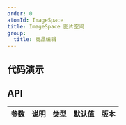 ```yaml
---
order: 0
atomId: ImageSpace
title: ImageSpace 图片空间
group:
  title: 商品编辑
---
```


## 代码演示

<!-- https://d.umijs.org/config/demo -->

<code src="./_demos/basic.tsx" ></code>

## API

| 参数 | 说明 | 类型 | 默认值 | 版本 |
| ---- | ---- | ---- | ------ | ---- |
